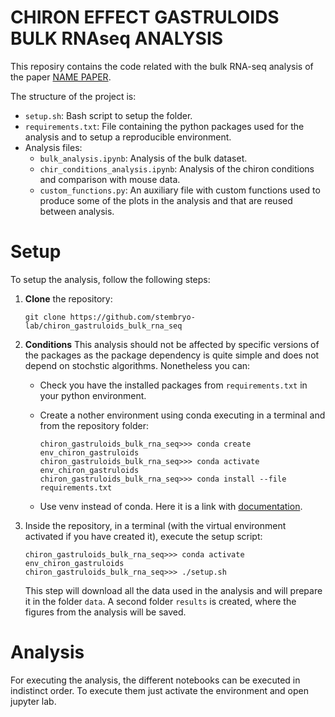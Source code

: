 # CHIRON EFFECT GASTRULOIDS BULK RNAseq ANALYSIS

This reposiry contains the code related with the bulk RNA-seq analysis of the paper [NAME PAPER](URL).

The structure of the project is:

  - `setup.sh`: Bash script to setup the folder.
  - `requirements.txt`: File containing the python packages used for the analysis and to setup a reproducible environment.
  - Analysis files:
    - `bulk_analysis.ipynb`: Analysis of the bulk dataset.
    - `chir_conditions_analysis.ipynb`: Analysis of the chiron conditions and comparison with mouse data.
    - `custom_functions.py`: An auxiliary file with custom functions used to produce some of the plots in the analysis and that are reused between analysis.

# Setup

To setup the analysis, follow the following steps:

 1. **Clone** the repository:

    ```
    git clone https://github.com/stembryo-lab/chiron_gastruloids_bulk_rna_seq
    ```

 2. **Conditions** This analysis should not be affected by specific versions of the packages as the package dependency is quite simple and does not depend on stochstic algorithms. Nonetheless you can:
    
    - Check you have the installed packages from `requirements.txt` in your python environment.
    
    - Create a nother environment using conda executing in a terminal and from the repository folder:

        ```
        chiron_gastruloids_bulk_rna_seq>>> conda create env_chiron_gastruloids
        chiron_gastruloids_bulk_rna_seq>>> conda activate env_chiron_gastruloids
        chiron_gastruloids_bulk_rna_seq>>> conda install --file requirements.txt
        ```

    - Use venv instead of conda. Here it is a link with [documentation](https://packaging.python.org/en/latest/guides/installing-using-pip-and-virtual-environments/).

 3. Inside the repository, in a terminal (with the virtual environment activated if you have created it), execute the setup script:

    ```
    chiron_gastruloids_bulk_rna_seq>>> conda activate env_chiron_gastruloids
    chiron_gastruloids_bulk_rna_seq>>> ./setup.sh
    ```

    This step will download all the data used in the analysis and will prepare it in the folder `data`. A second folder `results` is created, where the figures from the analysis will be saved.

# Analysis

For executing the analysis, the different notebooks can be executed in indistinct order. To execute them just activate the environment and open jupyter lab.